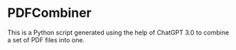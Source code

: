# PDFCombiner
This is a Python script generated using the help of ChatGPT 3.0 to combine a set of PDF files into one. 
